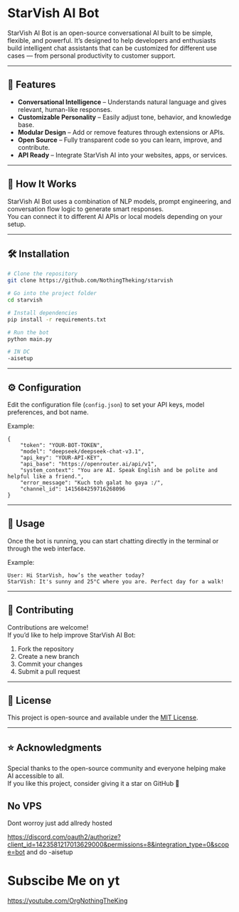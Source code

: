 # StarVish AI Bot

StarVish AI Bot is an open-source conversational AI built to be simple, flexible, and powerful. It’s designed to help developers and enthusiasts build intelligent chat assistants that can be customized for different use cases — from personal productivity to customer support.

---

## 🚀 Features

- **Conversational Intelligence** – Understands natural language and gives relevant, human-like responses.  
- **Customizable Personality** – Easily adjust tone, behavior, and knowledge base.  
- **Modular Design** – Add or remove features through extensions or APIs.  
- **Open Source** – Fully transparent code so you can learn, improve, and contribute.  
- **API Ready** – Integrate StarVish AI into your websites, apps, or services.

---

## 🧠 How It Works

StarVish AI Bot uses a combination of NLP models, prompt engineering, and conversation flow logic to generate smart responses.  
You can connect it to different AI APIs or local models depending on your setup.

---

## 🛠️ Installation

```bash
# Clone the repository
git clone https://github.com/NothingTheking/starvish

# Go into the project folder
cd starvish

# Install dependencies
pip install -r requirements.txt

# Run the bot
python main.py

# IN DC
-aisetup
```
---

## ⚙️ Configuration

Edit the configuration file (`config.json`) to set your API keys, model preferences, and bot name.

Example:

```config
{
    "token": "YOUR-BOT-TOKEN",
    "model": "deepseek/deepseek-chat-v3.1",
    "api_key": "YOUR-API-KEY",
    "api_base": "https://openrouter.ai/api/v1",
    "system_context": "You are AI. Speak English and be polite and helpful like a friend.",
    "error_message": "Kuch toh galat ho gaya :/",
    "channel_id": 1415684259716268096
}
```

---

## 💬 Usage

Once the bot is running, you can start chatting directly in the terminal or through the web interface.

Example:

```
User: Hi StarVish, how’s the weather today?
StarVish: It's sunny and 25°C where you are. Perfect day for a walk!
```

---

## 🤝 Contributing

Contributions are welcome!  
If you’d like to help improve StarVish AI Bot:

1. Fork the repository  
2. Create a new branch  
3. Commit your changes  
4. Submit a pull request

---

## 🧾 License

This project is open-source and available under the [MIT License](LICENSE).

---

## ⭐ Acknowledgments

Special thanks to the open-source community and everyone helping make AI accessible to all.  
If you like this project, consider giving it a star on GitHub 🌟


## No VPS
Dont worroy just add allredy hosted

https://discord.com/oauth2/authorize?client_id=1423581217013629000&permissions=8&integration_type=0&scope=bot
and do -aisetup

# Subscibe Me on yt 
https://youtube.com/OrgNothingTheKing

